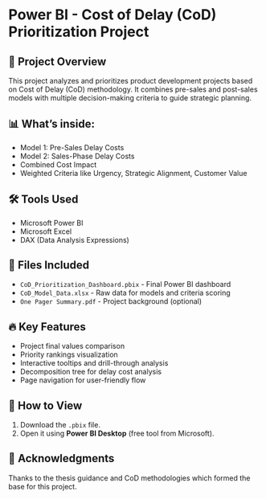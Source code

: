 # Power BI - Cost of Delay (CoD) Prioritization Project

## 📘 Project Overview
This project analyzes and prioritizes product development projects based on Cost of Delay (CoD) methodology. 
It combines pre-sales and post-sales models with multiple decision-making criteria to guide strategic planning.

## 📊 What’s inside:
- Model 1: Pre-Sales Delay Costs
- Model 2: Sales-Phase Delay Costs
- Combined Cost Impact
- Weighted Criteria like Urgency, Strategic Alignment, Customer Value

## 🛠️ Tools Used
- Microsoft Power BI
- Microsoft Excel
- DAX (Data Analysis Expressions)

## 📂 Files Included
- `CoD_Prioritization_Dashboard.pbix` - Final Power BI dashboard
- `CoD_Model_Data.xlsx` - Raw data for models and criteria scoring
- `One Pager Summary.pdf` - Project background (optional)

## 🔥 Key Features
- Project final values comparison
- Priority rankings visualization
- Interactive tooltips and drill-through analysis
- Decomposition tree for delay cost analysis
- Page navigation for user-friendly flow

## 🚀 How to View
1. Download the `.pbix` file.
2. Open it using **Power BI Desktop** (free tool from Microsoft).

## 🙌 Acknowledgments
Thanks to the thesis guidance and CoD methodologies which formed the base for this project.
